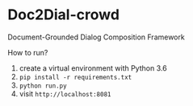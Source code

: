 Doc2Dial-crowd
==============
Document-Grounded Dialog Composition Framework

How to run?
1) create a virtual environment with Python 3.6
2) `pip install -r requirements.txt`
3) `python run.py`
4) visit `http://localhost:8081`
